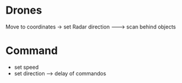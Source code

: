 # Drones

Move to coordinates -> set Radar direction ---> scan behind objects

# Command

- set speed
- set direction
--> delay of commandos